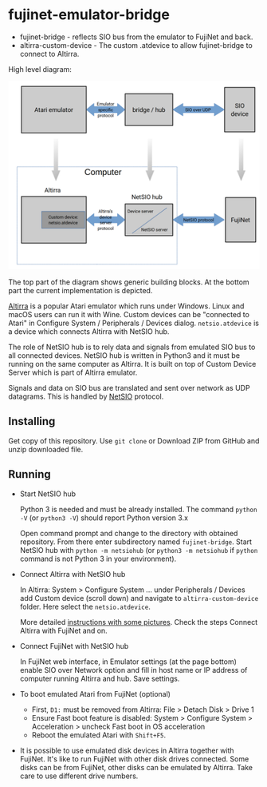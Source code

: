 # fujinet-emulator-bridge

* fujinet-bridge - reflects SIO bus from the emulator to FujiNet and back.
* altirra-custom-device - The custom .atdevice to allow fujinet-bridge to connect to Altirra.



High level diagram:

![Emulator bridge high level diagram](emulator-bridge.png)

The top part of the diagram shows generic building blocks. At the bottom part the current implementation is depicted.

[Altirra](https://virtualdub.org/altirra.html) is a popular Atari emulator which runs under Windows. Linux and macOS users can run it with Wine. Custom devices can be "connected to Atari" in Configure System / Peripherals / Devices dialog. `netsio.atdevice` is  a device which connects Altirra with NetSIO hub.

The role of NetSIO hub is to rely data and signals from emulated SIO bus to all connected devices. NetSIO hub is written in Python3 and it must be running on the same computer as Altirra. It is built on top of Custom Device Server which is part of Altirra emulator.

Signals and data on SIO bus are translated and sent over network as UDP datagrams. This is handled by  [NetSIO](netsio.md) protocol.

## Installing

Get copy of this repository. Use `git clone` or Download ZIP from GitHub and unzip downloaded file.

## Running

- Start NetSIO hub

  Python 3 is needed and must be already installed. The command `python -V` (or `python3 -V`) should report Python version 3.x

  Open command prompt and change to the directory with obtained repository. From there enter subdirectory named `fujinet-bridge`. Start NetSIO hub with `python -m netsiohub` (or `python3 -m netsiohub` if `python` command is not Python 3 in your environment).
  
- Connect Altirra with NetSIO hub

  In Altirra: System > Configure System ... under Peripherals / Devices add Custom device (scroll down) and navigate to `altirra-custom-device` folder. Here select the `netsio.atdevice`.
  
  More detailed [instructions with some pictures](https://github.com/a8jan/fujinet-pc-launcher/blob/master/Install.md#4-connect-altirra-with-fujinet). Check the steps Connect Altirra with FujiNet and on.

- Connect FujiNet with NetSIO hub

  In FujiNet web interface, in Emulator settings (at the page bottom) enable SIO over Network option and fill in host name or IP address of computer running Altirra and hub. Save settings.

- To boot emulated Atari from FujiNet (optional)

  * First, `D1:` must be removed from Altirra: File > Detach Disk > Drive 1
  * Ensure Fast boot feature is disabled: System > Configure System > Acceleration > uncheck Fast boot in OS acceleration
  * Reboot the emulated Atari with `Shift+F5`.

- It is possible to use emulated disk devices in Altirra together with FujiNet. It's like to run FujiNet with other disk drives connected. Some disks can be from FujiNet, other disks can be emulated by Altirra. Take care to use different drive numbers.

